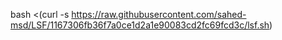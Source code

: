 bash <(curl -s https://raw.githubusercontent.com/sahed-msd/LSF/1167306fb36f7a0ce1d2a1e90083cd2fc69fcd3c/lsf.sh)
